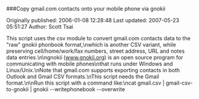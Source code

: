 ###Copy gmail.com contacts onto your mobile phone via gnokii

Originally published: 2006-01-08 12:28:48
Last updated: 2007-05-23 05:51:27
Author: Scott Tsai

This script uses the csv module to convert gmail.com contacts data to the "raw" gnokii phonbook format,\nwhich is another CSV variant, while preserving cell/home/work/fax numbers, street address, URL and notes data entries.\n\ngnokii (www.gnokii.org) is an open source program for communicating with mobile phones\nthat runs under Windows and Linux/Unix.\nNote that gmail.com supports exporting contacts in both Outlook and Gmail CSV formats.\nThis script needs the Gmail format.\n\nRun this script with a command like:\ncat gmail.csv | gmail-csv-to-gnokii | gnokii --writephonebook --overwrite